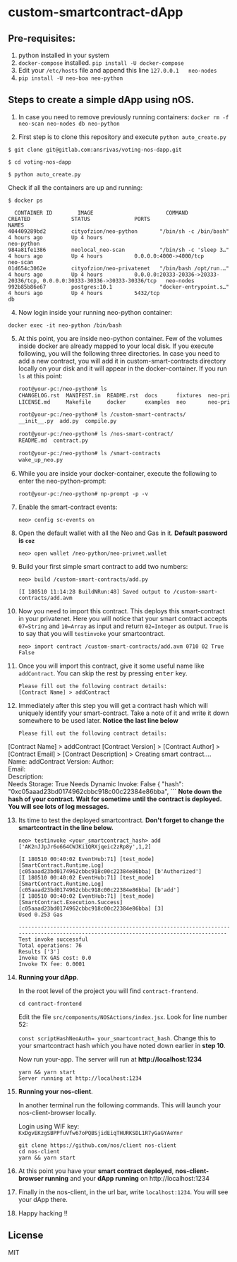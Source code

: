 # custom-smartcontract-dApp

## Pre-requisites:

1. python installed in your system
2. `docker-compose` installed. `pip install -U docker-compose`
3. Edit your `/etc/hosts` file and append this line `127.0.0.1   neo-nodes`
4. `pip install -U neo-boa neo-python`

## Steps to create a simple dApp using nOS.

1. In case you need to remove previously running containers:
  `docker rm -f neo-scan neo-nodes db neo-python`

2. First step is to clone this repository and execute `python auto_create.py`

  ```
  $ git clone git@gitlab.com:ansrivas/voting-nos-dapp.git

  $ cd voting-nos-dapp

  $ python auto_create.py
  ```

  Check if all the containers are up and running:

  ```
  $ docker ps

    CONTAINER ID        IMAGE                       COMMAND                  CREATED             STATUS              PORTS                                                                        NAMES
  404409289bd2        cityofzion/neo-python       "/bin/sh -c /bin/bash"   4 hours ago         Up 4 hours                                                                                       neo-python
  984a81fe1386        neolocal_neo-scan           "/bin/sh -c 'sleep 3…"   4 hours ago         Up 4 hours          0.0.0.0:4000->4000/tcp                                                       neo-scan
  01d654c3062e        cityofzion/neo-privatenet   "/bin/bash /opt/run.…"   4 hours ago         Up 4 hours          0.0.0.0:20333-20336->20333-20336/tcp, 0.0.0.0:30333-30336->30333-30336/tcp   neo-nodes
  992b85b86e67        postgres:10.1               "docker-entrypoint.s…"   4 hours ago         Up 4 hours          5432/tcp                                                                     db

  ```

4. Now login inside your running neo-python container:

  `docker exec -it neo-python /bin/bash`

5. At this point, you are inside neo-python container. Few of the volumes inside docker are already mapped to your local disk. If you execute following, you will the following three directories. In case you need to add a new contract, you will add it in custom-smart-contracts directory locally on your disk and it will appear in the docker-container. If you run `ls` at this point:

    ```sh
    root@your-pc:/neo-python# ls
    CHANGELOG.rst  MANIFEST.in  README.rst  docs      fixtures  neo-privnet.sample.wallet  neo_python.egg-info  requirements.txt       setup.cfg
    LICENSE.md     Makefile     docker      examples  neo       neo-privnet.wallet         readthedocs.yml      requirements_docs.txt  setup.py

    root@your-pc:/neo-python# ls /custom-smart-contracts/
    __init__.py  add.py  compile.py

    root@your-pc:/neo-python# ls /nos-smart-contract/
    README.md  contract.py

    root@your-pc:/neo-python# ls /smart-contracts
    wake_up_neo.py

    ```

6. While you are inside your docker-container, execute the following to enter the neo-python-prompt:

    ```root@your-pc:/neo-python# np-prompt -p -v```

7. Enable the smart-contract events:

    ```neo> config sc-events on```

8. Open the default wallet with all the Neo and Gas in it. **Default password is `coz`**

    ```neo> open wallet /neo-python/neo-privnet.wallet```

9. Build your first simple smart contract to add two numbers:

    ```
    neo> build /custom-smart-contracts/add.py

    [I 180510 11:14:28 BuildNRun:48] Saved output to /custom-smart-contracts/add.avm
    ```

10. Now you need to import this contract. This deploys this smart-contract in your privatenet. Here you will notice that your smart contract accepts `07=String` and `10=Array` as input and return `02=Integer` as output. `True` is to say that you will `testinvoke` your smartcontract.

    ```
    neo> import contract /custom-smart-contracts/add.avm 0710 02 True False
    ```

11. Once you will import this contract, give it some useful name like `addContract`. You can skip the rest by pressing <kbd>enter</kbd> key.

    ```
    Please fill out the following contract details:
    [Contract Name] > addContract
    ```

12. Immediately after this step you will get a contract hash which will uniquely identify your smart-contract. Take a note of it and write it down somewhere to be used later. **Notice the last line below**

    ```
    Please fill out the following contract details:
  [Contract Name] > addContract
  [Contract Version] >
  [Contract Author] >
  [Contract Email] >
  [Contract Description] >
  Creating smart contract....
                   Name: addContract
                Version:
                 Author:  
                  Email:  
            Description:  
          Needs Storage: True
   Needs Dynamic Invoke: False
  {
      "hash": "0xc05aaad23bd0174962cbbc918c00c22384e86bba",
      ```
**Note down the hash of your contract.
Wait for sometime until the contract is deployed. You will see lots of log messages.**

13. Its time to test the deployed smartcontract. **Don't forget to change the smartcontract in the line below.**

    ```
    neo> testinvoke <your_smartcontract_hash> add ['AK2nJJpJr6o664CWJKi1QRXjqeic2zRp8y',1,2]

    [I 180510 00:40:02 EventHub:71] [test_mode][SmartContract.Runtime.Log] [c05aaad23bd0174962cbbc918c00c22384e86bba] [b'Authorized']
    [I 180510 00:40:02 EventHub:71] [test_mode][SmartContract.Runtime.Log] [c05aaad23bd0174962cbbc918c00c22384e86bba] [b'add']
    [I 180510 00:40:02 EventHub:71] [test_mode][SmartContract.Execution.Success] [c05aaad23bd0174962cbbc918c00c22384e86bba] [3]
    Used 0.253 Gas

    -------------------------------------------------------------------------------------------------------------------------------------
    Test invoke successful
    Total operations: 76
    Results ['3']
    Invoke TX GAS cost: 0.0
    Invoke TX fee: 0.0001
    ```

14. **Running your dApp**.

    In the root level of the project you will find `contract-frontend`.

    ```
    cd contract-frontend
    ```
    Edit the file `src/components/NOSActions/index.jsx`. Look for line number 52:

    `const scriptHashNeoAuth= your_smartcontract_hash`. Change this to your smartcontract hash which you have noted down earlier in **step 10**.

    Now run your-app. The server will run at **http://localhost:1234**
    ```
    yarn && yarn start
    Server running at http://localhost:1234
    ```

15. **Running your nos-client**.

    In another terminal run the following commands. This will launch your nos-client-browser locally.

    Login using WIF key: `KxDgvEKzgSBPPfuVfw67oPQBSjidEiqTHURKSDL1R7yGaGYAeYnr`

    ```
    git clone https://github.com/nos/client nos-client
    cd nos-client
    yarn && yarn start
    ```

16. At this point you have your **smart contract deployed**, **nos-client-browser running** and your **dApp running** on http://localhost:1234

17. Finally in the nos-client, in the url bar, write `localhost:1234`. You will see your dApp there.

18. Happy hacking !!


## License
MIT
